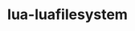 ---
title: "lua-luafilesystem"
layout: cache
categories: [package, v0.20.2]
meta: {"versions": ["1_8_0"], "compilers": ["gcc@=11.3.0"], "oss": ["ubuntu22.04"], "platforms": ["linux"], "targets": ["x86_64_v3"], "stacks": ["root", "tutorial"], "num_specs": 1, "num_specs_by_stack": {"root": 1, "tutorial": 1}}
spec_details: [{"hash": "23tvtrcilwajcz62kpqxklzbt3uux2rl", "compiler": "gcc@=11.3.0", "versions": ["1_8_0"], "os": "ubuntu22.04", "platform": "linux", "target": "x86_64_v3", "variants": ["build_system=lua"], "stacks": ["root", "tutorial"], "size": "-", "tarball": "https://binaries.spack.io/v0.20.2/build_cache/linux-ubuntu22.04-x86_64_v3/gcc-11.3.0/lua-luafilesystem-1_8_0/linux-ubuntu22.04-x86_64_v3-gcc-11.3.0-lua-luafilesystem-1_8_0-23tvtrcilwajcz62kpqxklzbt3uux2rl.spack"}]
---
